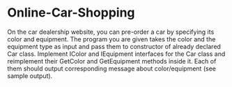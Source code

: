 # Online-Car-Shopping
On the car dealership website, you can pre-order a car by specifying its color and equipment. The program you are given takes the color and the equipment type as input and pass them to constructor of already declared Car class. Implement IColor and IEquipment interfaces for the Car class and reimplement their GetColor and GetEquipment methods inside it. Each of them should output corresponding message about color/equipment (see sample output).
